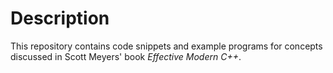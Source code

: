 # Description
This repository contains code snippets and example programs for concepts discussed in Scott Meyers' book *Effective Modern C++*.
